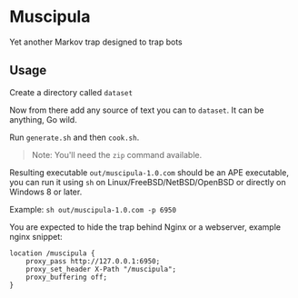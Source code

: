 Muscipula
=========

Yet another Markov trap designed to trap bots

Usage
-----

Create a directory called `dataset`

Now from there add any source of text you can to `dataset`. It can be anything,
Go wild.

Run `generate.sh` and then `cook.sh`.
> Note: You'll need the `zip` command available.

Resulting executable `out/muscipula-1.0.com` should be an APE executable, you
can run it using `sh` on Linux/FreeBSD/NetBSD/OpenBSD or directly on Windows 8
or later.

Example: `sh out/muscipula-1.0.com -p 6950`

You are expected to hide the trap behind Nginx or a webserver, example nginx snippet:

    location /muscipula {
        proxy_pass http://127.0.0.1:6950;
        proxy_set_header X-Path "/muscipula";
        proxy_buffering off;
    }

